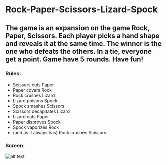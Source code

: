# Rock-Paper-Scissors-Lizard-Spock
## The game is an expansion on the game Rock, Paper, Scissors. Each player picks a hand shape and reveals it at the same time. The winner is the one who defeats the others. In a tie, everyone get a point. Game have 5 rounds. Have fun! 
### Rules: 
* Scissors cuts Paper
* Paper covers Rock
* Rock crushes Lizard
* Lizard poisons Spock
* Spock smashes Scissors
* Scissors decapitates Lizard
* Lizard eats Paper
* Paper disproves Spock
* Spock vaporizes Rock
* (and as it always has) Rock crushes Scissors

### Screen:
![alt text](https://raw.githubusercontent.com/LiszkaK/projectname/branch/path/to/img.png)
